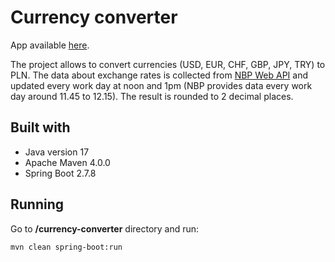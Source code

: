 # Currency converter

App available [here](https://currencyconverter-production.up.railway.app/ "Currency converter").

The project allows to convert currencies (USD, EUR, CHF, GBP, JPY, TRY) to PLN. 
The data about exchange rates is collected from [NBP Web API]( http://api.nbp.pl/ "NBP Web API") 
and updated every work day at noon and 1pm (NBP provides data every work day around 11.45 to 12.15).
The result is rounded to 2 decimal places.

## Built with
- Java version 17
- Apache Maven 4.0.0
- Spring Boot 2.7.8

## Running

Go to **/currency-converter** directory and run:

```bash
mvn clean spring-boot:run
```
